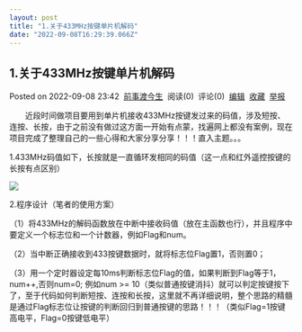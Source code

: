 ```yaml
---
layout: post
title: "1.关于433MHz按键单片机解码"
date: "2022-09-08T16:29:39.066Z"
---
```

1.关于433MHz按键单片机解码
-----------------

Posted on 2022-09-08 23:42  [前事渡今生](https://www.cnblogs.com/care-about/)  阅读(0)  评论(0)  [编辑](https://i.cnblogs.com/EditPosts.aspx?postid=16671242)  [收藏](javascript:void(0))  [举报](javascript:void(0))

　　近段时间做项目要用到单片机接收433MHz按键发过来的码值，涉及短按、连按、长按，由于之前没有做过这方面一开始有点蒙，找遍网上都没有案例，现在项目完成了整理自己的一些心得和大家分享分享！！！直入主题。。。

1.433MHz码值如下，长按就是一直循环发相同的码值（这一点和红外遥控按键的长按有点区别）

![](https://img2022.cnblogs.com/blog/1821574/202209/1821574-20220908234051062-1640840650.jpg)

2.程序设计（笔者的使用方案）

（1）将433MHz的解码函数放在中断中接收码值（放在主函数也行），并且程序中要定义一个标志位和一个计数器，例如Flag和num。

（2）当中断正确接收到433按键数据时，就将标志位Flag置1，否则置0；

（3）用一个定时器设定每10ms判断标志位Flag的值，如果判断到Flag等于1，num++,否则num=0; 例如num >= 10（类似普通按键消抖）就可以判定按键按下了，至于代码如何判断短按、连按和长按，这里就不再详细说明，整个思路的精髓是通过Flag标志位让按键的判断回归到普通按键的思路！！！（类似Flag=1按键高电平，Flag=0按键低电平）